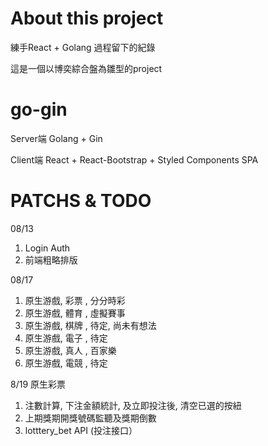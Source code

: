 # About this project

練手React + Golang 過程留下的紀錄

這是一個以博奕綜合盤為雛型的project

# go-gin

Server端
Golang + Gin 

Client端
React + React-Bootstrap + Styled Components
SPA 


# PATCHS & TODO
08/13 
1. Login Auth 
2. 前端粗略排版 

08/17
1. 原生游戲, 彩票 , 分分時彩
2. 原生游戲, 體育 , 虛擬賽事
3. 原生游戲, 棋牌 , 待定, 尚未有想法
4. 原生游戲, 電子 , 待定
5. 原生游戲, 真人 , 百家樂
6. 原生游戲, 電競 , 待定

8/19 
原生彩票
1. 注數計算, 下注金額統計, 及立即投注後, 清空已選的按紐
2. 上期獎期開獎號碼監聽及獎期倒數
3. lotttery_bet API (投注接口）

